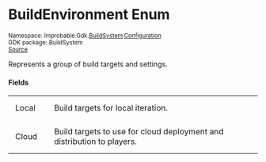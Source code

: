 
# BuildEnvironment Enum
<sup>
Namespace: Improbable.Gdk.<a href="{{urlRoot}}/api/build-system-index">BuildSystem</a>.<a href="{{urlRoot}}/api/build-system/configuration-index">Configuration</a><br/>
GDK package: BuildSystem<br/>
<a href="https://www.github.com/spatialos/gdk-for-unity/blob/06858069/workers/unity/Packages/io.improbable.gdk.buildsystem/Configuration/BuildEnvironment.cs/#L6">Source</a>
</sup>

</p>



Represents a group of build targets and settings. 



</p>

#### Fields

<table>
<tr>
<td style="padding: 14px; border: none; width: 5ch">Local</td>
<td style="padding: 14px; border: none;">Build targets for local iteration. </td>
</tr>
<tr>
<td style="padding: 14px; border: none; width: 5ch">Cloud</td>
<td style="padding: 14px; border: none;">Build targets to use for cloud deployment and distribution to players. </td>
</tr>
</table>


